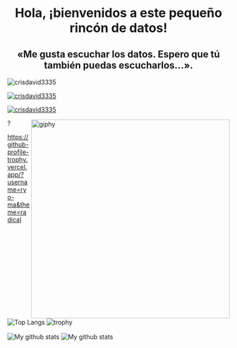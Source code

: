 <!---->
<h1 align="center">Hola, ¡bienvenidos a este pequeño rincón de datos!</h1>
<h2 align="center">«Me gusta escuchar los datos. Espero que tú también puedas escucharlos...».</h2>

<p align="left"> <img src="https://komarev.com/ghpvc/?username=crisdavid3335&label=Profile%20views&color=0e75b6&style=flat&theme=react" alt="crisdavid3335" /> </p>

<p align="left"> <a href="https://github.com/ryo-ma/github-profile-trophy"><img src="https://github-profile-trophy.vercel.app/?username=crisdavid3335&theme=radical" alt="crisdavid3335" /></a> </p>

<p align="left"> <a href="https://twitter.com/crisdavid3335" target="blank"><img src="https://img.shields.io/twitter/follow/crisdavid3335?logo=twitter&style=plastic&logo=appveyor" alt="crisdavid3335" /></a> </p>?
<!---->
<!---->
<img align='right' src="https://cdn.dribbble.com/users/1292677/screenshots/6139167/media/5387dc7e035b3efe9d94516044de66a4.gif" width="450" alt="giphy">
<!---->


https://github-profile-trophy.vercel.app/?username=ryo-ma&theme=radical





![Top Langs](https://github-readme-stats.vercel.app/api/top-langs/?username=crisdavid3335&layout=default&theme=vue-dark&hide=html&hide_border=true&card_width=330)
![trophy](https://github-profile-trophy.vercel.app/?username=crisdavid3335&&theme=vue-dark&column=3&row=2&theme=vue-dark)

<img align="center" src="https://github-readme-streak-stats.herokuapp.com?user=crisdavid3335&theme=vue-dark&hide_border=true&date_format=M%20j%5B%2C%20Y%5D" alt="My github stats" />
<img align="center" src="https://github-readme-stats.vercel.app/api?username=crisdavid3335&show_icons=true&include_all_commits=true&theme=cobalt&hide_border=true" alt="My github stats" />









